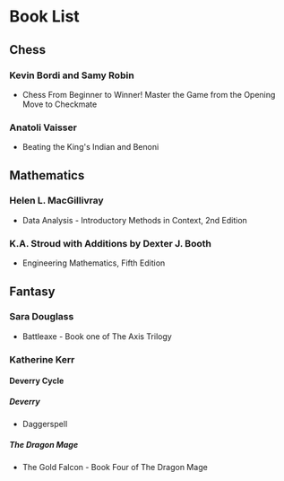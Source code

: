 # Book List

## Chess

### Kevin Bordi and Samy Robin

- Chess From Beginner to Winner! Master the Game from the Opening Move to Checkmate

### Anatoli Vaisser

- Beating the King's Indian and Benoni

## Mathematics

### Helen L. MacGillivray

- Data Analysis - Introductory Methods in Context, 2nd Edition

### K.A. Stroud with Additions by Dexter J. Booth

- Engineering Mathematics, Fifth Edition

## Fantasy

### Sara Douglass

- Battleaxe - Book one of The Axis Trilogy

### Katherine Kerr

#### Deverry Cycle

##### Deverry

- Daggerspell

##### The Dragon Mage

- The Gold Falcon - Book Four of The Dragon Mage
